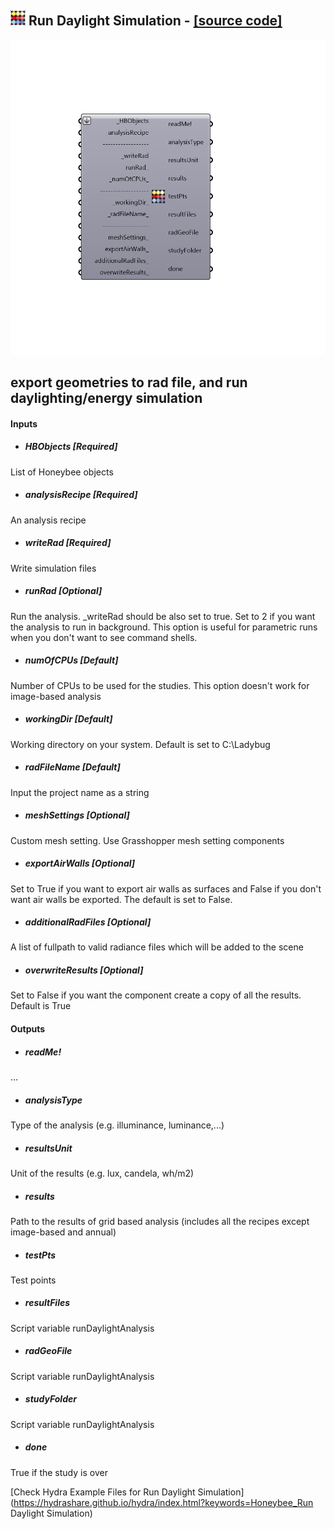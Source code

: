 ## ![](../../images/icons/Run_Daylight_Simulation.png) Run Daylight Simulation - [[source code]](https://github.com/mostaphaRoudsari/honeybee/tree/master/src/Honeybee_Run%20Daylight%20Simulation.py)

![](../../images/components/Run_Daylight_Simulation.png)

export geometries to rad file, and run daylighting/energy simulation
 -
 

#### Inputs
* ##### HBObjects [Required]
List of Honeybee objects
* ##### analysisRecipe [Required]
An analysis recipe
* ##### writeRad [Required]
Write simulation files
* ##### runRad [Optional]
Run the analysis. _writeRad should be also set to true. Set to 2 if you want the analysis to run in background. This option is useful for parametric runs when you don't want to see command shells.
* ##### numOfCPUs [Default]
Number of CPUs to be used for the studies. This option doesn't work for image-based analysis
* ##### workingDir [Default]
Working directory on your system. Default is set to C:\Ladybug
* ##### radFileName [Default]
Input the project name as a string
* ##### meshSettings [Optional]
Custom mesh setting. Use Grasshopper mesh setting components
* ##### exportAirWalls [Optional]
Set to True if you want to export air walls as surfaces and False if you don't want air walls be exported.  The default is set to False.
* ##### additionalRadFiles [Optional]
A list of fullpath to valid radiance files which will be added to the scene
* ##### overwriteResults [Optional]
Set to False if you want the component create a copy of all the results. Default is True

#### Outputs
* ##### readMe!
...
* ##### analysisType
Type of the analysis (e.g. illuminance, luminance,...)
* ##### resultsUnit
Unit of the results (e.g. lux, candela, wh/m2)
* ##### results
Path to the results of grid based analysis (includes all the recipes except image-based and annual)
* ##### testPts
Test points
* ##### resultFiles
Script variable runDaylightAnalysis
* ##### radGeoFile
Script variable runDaylightAnalysis
* ##### studyFolder
Script variable runDaylightAnalysis
* ##### done
True if the study is over


[Check Hydra Example Files for Run Daylight Simulation](https://hydrashare.github.io/hydra/index.html?keywords=Honeybee_Run Daylight Simulation)